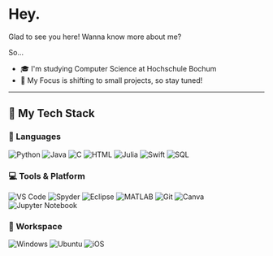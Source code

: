 # Hey.

Glad to see you here! Wanna know more about me?

So...
* 🎓 I'm studying Computer Science at Hochschule Bochum
* 🔭 My Focus is shifting to small projects, so stay tuned!

---

## 🎯 My Tech Stack

### 👾 Languages
![Python](https://img.shields.io/badge/Python-FFD43B?style=for-the-badge&logo=python&logoColor=306998)
![Java](https://img.shields.io/badge/Java-00599C?style=for-the-badge&logo=openjdk&logoColor=white)
![C](https://img.shields.io/badge/C-00599C?style=for-the-badge&logo=c&logoColor=white)
![HTML](https://img.shields.io/badge/HTML-E34F26?style=for-the-badge&logo=html&logoColor=white)
![Julia](https://img.shields.io/badge/julia-00599C?style=for-the-badge&logo=julia&logoColor=white)
![Swift](https://img.shields.io/badge/swift-00599C?style=for-the-badge&logo=swift&logoColor=white)
![SQL](https://img.shields.io/badge/sql-00599C?style=for-the-badge&logo=sql&logoColor=white)

### 💻 Tools & Platform
![VS Code](https://img.shields.io/badge/Visual_Studio_Code-0078D4?style=for-the-badge&logo=visual%20studio%20code&logoColor=white)
![Spyder](https://img.shields.io/badge/Spyder-0078D4?style=for-the-badge&logo=spyder&logoColor=white)
![Eclipse](https://img.shields.io/badge/Eclipse-0078D4?style=for-the-badge&logo=eclipse&logoColor=white)
![MATLAB](https://img.shields.io/badge/MATLAB-F05032?style=for-the-badge&logo=matlab&logoColor=red)
![Git](https://img.shields.io/badge/Git-F05032?style=for-the-badge&logo=git&logoColor=white)
![Canva](https://img.shields.io/badge/Canva-%2300C4CC.svg?&style=for-the-badge&logo=Canva&logoColor=white)
![Jupyter Notebook](https://img.shields.io/badge/jupyter-%23FA0F00.svg?style=for-the-badge&logo=jupyter&logoColor=white)

### 🔧 Workspace
![Windows](https://img.shields.io/badge/Windows-0078D6?style=for-the-badge&logo=windows&logoColor=white)
![Ubuntu](https://img.shields.io/badge/Ubuntu-0078D6?style=for-the-badge&logo=ubuntu&logoColor=white)
![iOS](https://img.shields.io/badge/Ios-0078D6?style=for-the-badge&logo=ios&logoColor=white)
